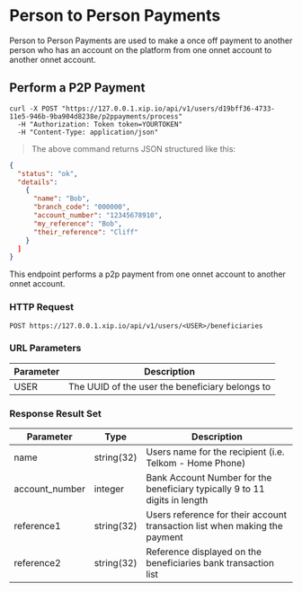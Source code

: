 # Person to Person Payments

Person to Person Payments are used to make a once off payment to another person
who has an account on the platform from one onnet account to another onnet
account.

## Perform a P2P Payment

```shell
curl -X POST "https://127.0.0.1.xip.io/api/v1/users/d19bff36-4733-11e5-946b-9ba904d8238e/p2ppayments/process"
  -H "Authorization: Token token=YOURTOKEN"
  -H "Content-Type: application/json"
```

> The above command returns JSON structured like this:

```json
{
  "status": "ok",
  "details":
    {
      "name": "Bob",
      "branch_code": "000000",
      "account_number": "12345678910",
      "my_reference": "Bob",
      "their_reference": "Cliff"
    }
  ]
}
```

This endpoint performs a p2p payment from one onnet account to another onnet account.

### HTTP Request

`POST https://127.0.0.1.xip.io/api/v1/users/<USER>/beneficiaries`

### URL Parameters

Parameter | Description
--------- | -----------
USER | The UUID of the user the beneficiary belongs to

### Response Result Set

Parameter | Type | Description
--------- | ---- | -----------
name      | string(32) | Users name for the recipient (i.e. Telkom - Home Phone)
account_number | integer | Bank Account Number for the beneficiary typically 9 to 11 digits in length
reference1 | string(32) | Users reference for their account transaction list when making the payment
reference2 | string(32) | Reference displayed on the beneficiaries bank transaction list
